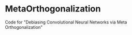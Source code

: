 # MetaOrthogonalization
Code for "Debiasing Convolutional Neural Networks via Meta Orthogonalization" 
